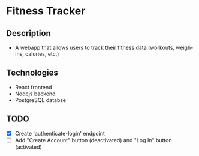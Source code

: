 # Fitness Tracker

## Description

- A webapp that allows users to track their fitness data (workouts, weigh-ins, calories, etc.)

## Technologies

- React frontend
- Nodejs backend
- PostgreSQL databse

## TODO

- [x] Create 'authenticate-login' endpoint
- [ ] Add "Create Account" button (deactivated) and "Log In" button (activated)
